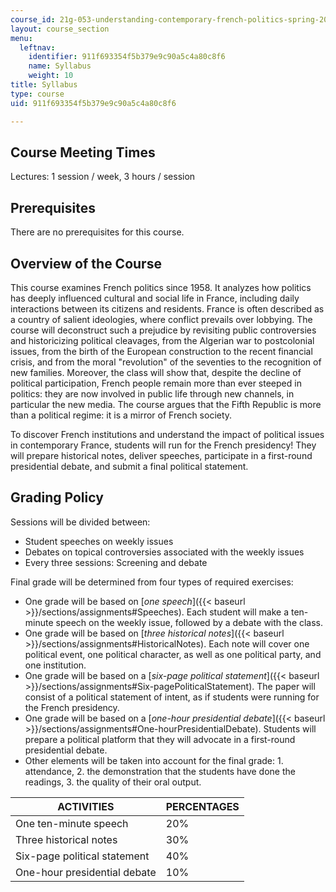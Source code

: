 ```yaml
---
course_id: 21g-053-understanding-contemporary-french-politics-spring-2014
layout: course_section
menu:
  leftnav:
    identifier: 911f693354f5b379e9c90a5c4a80c8f6
    name: Syllabus
    weight: 10
title: Syllabus
type: course
uid: 911f693354f5b379e9c90a5c4a80c8f6

---
```


Course Meeting Times
--------------------

Lectures: 1 session / week, 3 hours / session

Prerequisites
-------------

There are no prerequisites for this course.

Overview of the Course
----------------------

This course examines French politics since 1958. It analyzes how politics has deeply influenced cultural and social life in France, including daily interactions between its citizens and residents. France is often described as a country of salient ideologies, where conflict prevails over lobbying. The course will deconstruct such a prejudice by revisiting public controversies and historicizing political cleavages, from the Algerian war to postcolonial issues, from the birth of the European construction to the recent financial crisis, and from the moral "revolution" of the seventies to the recognition of new families. Moreover, the class will show that, despite the decline of political participation, French people remain more than ever steeped in politics: they are now involved in public life through new channels, in particular the new media. The course argues that the Fifth Republic is more than a political regime: it is a mirror of French society.

To discover French institutions and understand the impact of political issues in contemporary France, students will run for the French presidency! They will prepare historical notes, deliver speeches, participate in a first-round presidential debate, and submit a final political statement.

Grading Policy
--------------

Sessions will be divided between:

*   Student speeches on weekly issues
*   Debates on topical controversies associated with the weekly issues
*   Every three sessions: Screening and debate

Final grade will be determined from four types of required exercises:

*   One grade will be based on [_one speech_]({{< baseurl >}}/sections/assignments#Speeches). Each student will make a ten-minute speech on the weekly issue, followed by a debate with the class.
*   One grade will be based on [_three historical notes_]({{< baseurl >}}/sections/assignments#HistoricalNotes). Each note will cover one political event, one political character, as well as one political party, and one institution.
*   One grade will be based on a [_six-page political statement_]({{< baseurl >}}/sections/assignments#Six-pagePoliticalStatement). The paper will consist of a political statement of intent, as if students were running for the French presidency.
*   One grade will be based on a [_one-hour presidential debate_]({{< baseurl >}}/sections/assignments#One-hourPresidentialDebate). Students will prepare a political platform that they will advocate in a first-round presidential debate.
*   Other elements will be taken into account for the final grade: 1. attendance, 2. the demonstration that the students have done the readings, 3. the quality of their oral output.

| ACTIVITIES | PERCENTAGES |
| --- | --- |
| One ten-minute speech | 20% |
| Three historical notes | 30% |
| Six-page political statement | 40% |
| One-hour presidential debate | 10%